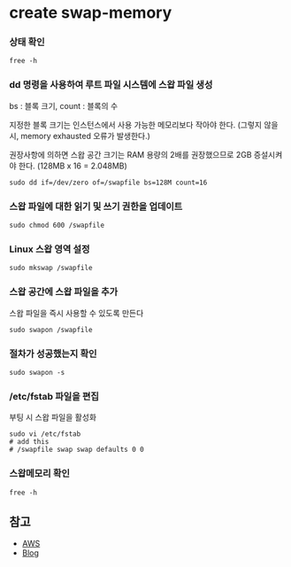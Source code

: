 # create swap-memory
### 상태 확인
```
free -h
```
### dd 명령을 사용하여 루트 파일 시스템에 스왑 파일 생성
bs : 블록 크기, count : 블록의 수

지정한 블록 크기는 인스턴스에서 사용 가능한 메모리보다 작아야 한다. (그렇지 않을 시, memory exhausted 오류가 발생한다.)

권장사항에 의하면 스왑 공간 크기는 RAM 용량의 2배를 권장했으므로
2GB 증설시켜야 한다. (128MB x 16 = 2.048MB)
```
sudo dd if=/dev/zero of=/swapfile bs=128M count=16
```
### 스왑 파일에 대한 읽기 및 쓰기 권한을 업데이트
```
sudo chmod 600 /swapfile
```
### Linux 스왑 영역 설정
```
sudo mkswap /swapfile
```
### 스왑 공간에 스왑 파일을 추가
스왑 파일을 즉시 사용할 수 있도록 만든다
```
sudo swapon /swapfile
```
### 절차가 성공했는지 확인
```
sudo swapon -s
```
### /etc/fstab 파일을 편집
부팅 시 스왑 파일을 활성화
```
sudo vi /etc/fstab
# add this
# /swapfile swap swap defaults 0 0
```
### 스왑메모리 확인
```
free -h
```

## 참고
- [AWS](https://repost.aws/ko/knowledge-center/ec2-memory-swap-file)
- [Blog](https://velog.io/@chang626/AWS-EC2-free%EC%97%90%EC%84%9C-%EB%B0%9C%EC%83%9D%ED%95%9C-%EB%A9%94%EB%AA%A8%EB%A6%AC-%EB%AC%B8%EC%A0%9C-jenkins-build-%EB%B0%B0%ED%8F%AC)
